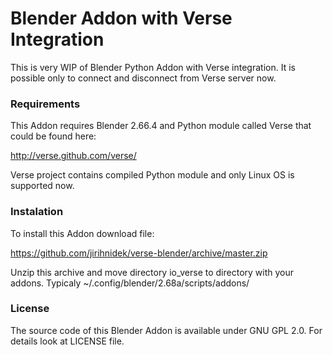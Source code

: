 Blender Addon with Verse Integration
=====================================

This is very WIP of Blender Python Addon with Verse integration. It is
possible only to connect and disconnect from Verse server now.


### Requirements ###

This Addon requires Blender 2.66.4 and Python module called Verse that could be
found here:

http://verse.github.com/verse/

Verse project contains compiled Python module and only Linux OS is supported now.


### Instalation ###

To install this Addon download file:

https://github.com/jirihnidek/verse-blender/archive/master.zip

Unzip this archive and move directory io_verse to directory with your addons.
Typicaly ~/.config/blender/2.68a/scripts/addons/

### License ###

The source code of this Blender Addon is available under GNU GPL 2.0. For details
look at LICENSE file.

